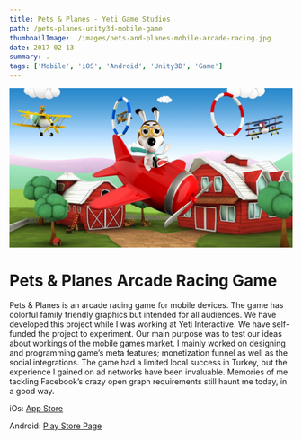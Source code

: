 ```yaml
---
title: Pets & Planes - Yeti Game Studios
path: /pets-planes-unity3d-mobile-game
thumbnailImage: ./images/pets-and-planes-mobile-arcade-racing.jpg
date: 2017-02-13
summary: .
tags: ['Mobile', 'iOS', 'Android', 'Unity3D', 'Game']
---
```


![background](./images/pets-and-planes-mobile-arcade-racing.jpg)

# Pets & Planes Arcade Racing Game

Pets & Planes is an arcade racing game for mobile devices. The game has colorful family friendly graphics but intended for all audiences. We have developed this project while I was working at Yeti Interactive. We have self-funded the project to experiment. Our main purpose was to test our ideas about workings of the mobile games market.  I mainly worked on designing and programming game’s meta features; monetization funnel as well as the social integrations. The game had a limited local success in Turkey, but the experience I gained on ad networks have been invaluable. Memories of me tackling Facebook’s crazy open graph requirements still haunt me today, in a good way.

iOs: [App Store](https://itunes.apple.com/tr/app/pets-planes/id892324286)

Android: [Play Store Page](https://play.google.com/store/apps/details?id=net.yetiinteractive.PetsPlanes)
